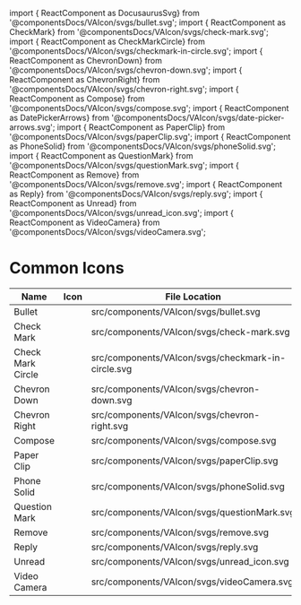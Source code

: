 import { ReactComponent as DocusaurusSvg} from '@componentsDocs/VAIcon/svgs/bullet.svg';
import { ReactComponent as CheckMark} from '@componentsDocs/VAIcon/svgs/check-mark.svg';
import { ReactComponent as CheckMarkCircle} from '@componentsDocs/VAIcon/svgs/checkmark-in-circle.svg';
import { ReactComponent as ChevronDown} from '@componentsDocs/VAIcon/svgs/chevron-down.svg';
import { ReactComponent as ChevronRight} from '@componentsDocs/VAIcon/svgs/chevron-right.svg';
import { ReactComponent as Compose} from '@componentsDocs/VAIcon/svgs/compose.svg';
import { ReactComponent as DatePickerArrows} from '@componentsDocs/VAIcon/svgs/date-picker-arrows.svg';
import { ReactComponent as PaperClip} from '@componentsDocs/VAIcon/svgs/paperClip.svg';
import { ReactComponent as PhoneSolid} from '@componentsDocs/VAIcon/svgs/phoneSolid.svg';
import { ReactComponent as QuestionMark} from '@componentsDocs/VAIcon/svgs/questionMark.svg';
import { ReactComponent as Remove} from '@componentsDocs/VAIcon/svgs/remove.svg';
import { ReactComponent as Reply} from '@componentsDocs/VAIcon/svgs/reply.svg';
import { ReactComponent as Unread} from '@componentsDocs/VAIcon/svgs/unread_icon.svg';
import { ReactComponent as VideoCamera} from '@componentsDocs/VAIcon/svgs/videoCamera.svg';

# Common Icons


Name | Icon | File Location 
--- | --- | --- 
Bullet | <DocusaurusSvg  className="icons"/> | src/components/VAIcon/svgs/bullet.svg 
Check Mark | <CheckMark  className="icons"/> | src/components/VAIcon/svgs/check-mark.svg
Check Mark Circle | <CheckMarkCircle  className="icons"/> | src/components/VAIcon/svgs/checkmark-in-circle.svg
Chevron Down | <ChevronDown  className="icons"/> | src/components/VAIcon/svgs/chevron-down.svg
Chevron Right | <ChevronRight  className="icons iconsStroke"/> | src/components/VAIcon/svgs/chevron-right.svg
Compose | <Compose  className="icons"/> | src/components/VAIcon/svgs/compose.svg
Paper Clip | <PaperClip  className="icons"/> | src/components/VAIcon/svgs/paperClip.svg
Phone Solid | <PhoneSolid  className="icons"/> | src/components/VAIcon/svgs/phoneSolid.svg
Question Mark | <QuestionMark  className="icons"/> | src/components/VAIcon/svgs/questionMark.svg
Remove | <Remove  className="icons"/> | src/components/VAIcon/svgs/remove.svg
Reply | <Reply  className="icons"/> | src/components/VAIcon/svgs/reply.svg
Unread | <Unread  className="icons"/> | src/components/VAIcon/svgs/unread_icon.svg
Video Camera | <VideoCamera  className="icons"/> | src/components/VAIcon/svgs/videoCamera.svg